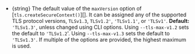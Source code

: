 <!-- YAML
added: v11.4.0
-->

* {string} The default value of the `maxVersion` option of
  [`tls.createSecureContext()`][]. It can be assigned any of the supported TLS
  protocol versions, `TLSv1.3`, `TLSv1.2'`, `'TLSv1.1'`, or `'TLSv1'`.
  **Default:** `'TLSv1.3'`, unless changed using CLI options. Using
  `--tls-max-v1.2` sets the default to `'TLSv1.2`'.  Using `--tls-max-v1.3` sets
  the default to `'TLSv1.3'`. If multiple of the options are provided, the
  highest maximum is used.



